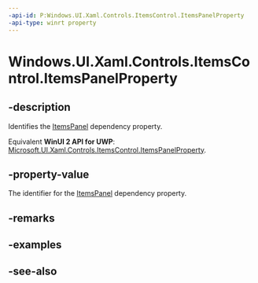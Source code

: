 ```yaml
---
-api-id: P:Windows.UI.Xaml.Controls.ItemsControl.ItemsPanelProperty
-api-type: winrt property
---
```


<!-- Property syntax
public Windows.UI.Xaml.DependencyProperty ItemsPanelProperty { get; }
-->

# Windows.UI.Xaml.Controls.ItemsControl.ItemsPanelProperty

## -description
Identifies the [ItemsPanel](itemscontrol_itemspanel.md) dependency property.

Equivalent **WinUI 2 API for UWP**: [Microsoft.UI.Xaml.Controls.ItemsControl.ItemsPanelProperty](/windows/winui/api/microsoft.ui.xaml.controls.itemscontrol.itemspanelproperty).

## -property-value
The identifier for the [ItemsPanel](itemscontrol_itemspanel.md) dependency property.

## -remarks

## -examples

## -see-also
